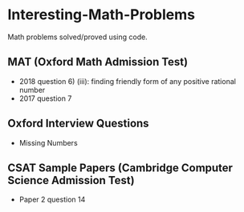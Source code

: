 # Interesting-Math-Problems
Math problems solved/proved using code.

## MAT (Oxford Math Admission Test)
* 2018 question 6) (iii): finding friendly form of any positive rational number
* 2017 question 7

## Oxford Interview Questions
* Missing Numbers

## CSAT Sample Papers (Cambridge Computer Science Admission Test)
* Paper 2 question 14
